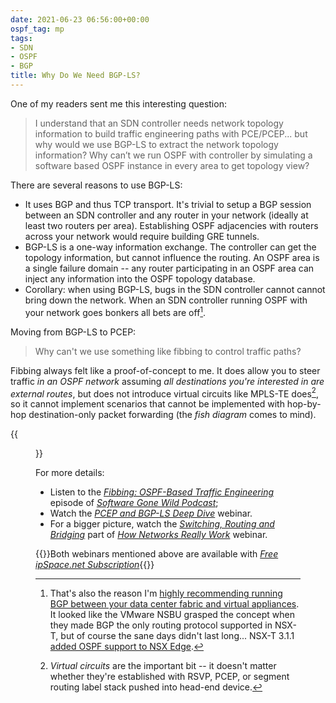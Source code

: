 ```yaml
---
date: 2021-06-23 06:56:00+00:00
ospf_tag: mp
tags:
- SDN
- OSPF
- BGP
title: Why Do We Need BGP-LS?
---
```

One of my readers sent me this interesting question:

> I understand that an SDN controller needs network topology information to build traffic engineering paths with PCE/PCEP... but why would we use BGP-LS to extract the network topology information? Why can’t we run OSPF with controller by simulating a software based OSPF instance in every area to get topology view?

There are several reasons to use BGP-LS:
<!--more-->
* It uses BGP and thus TCP transport. It's trivial to setup a BGP session between an SDN controller and any router in your network (ideally at least two routers per area). Establishing OSPF adjacencies with routers across your network would require building GRE tunnels.
* BGP-LS is a one-way information exchange. The controller can get the topology information, but cannot influence the routing. An OSPF area is a single failure domain -- any router participating in an OSPF area can inject any information into the OSPF topology database.
* Corollary: when using BGP-LS, bugs in the SDN controller cannot cannot bring down the network. When an SDN controller running OSPF with your network goes bonkers all bets are off[^1].

Moving from BGP-LS to PCEP:

> Why can't we use something like fibbing to control traffic paths?

Fibbing always felt like a proof-of-concept to me. It does allow you to steer traffic *in an OSPF network* assuming *all destinations you're interested in are external routes*, but does not introduce virtual circuits like MPLS-TE does[^2], so it cannot implement scenarios that cannot be implemented with hop-by-hop destination-only packet forwarding (the *fish diagram* comes to mind).

{{<figure src="/2021/06/TE-Fish.png" caption="Desired traffic flow: X-A-B-E-Z and Y-A-C-D-E-Z cannot be implemented with fibbing">}}

For more details:

* Listen to the _[Fibbing: OSPF-Based Traffic Engineering](https://blog.ipspace.net/2015/11/fibbing-ospf-based-traffic-engineering.html)_ episode of _[Software Gone Wild Podcast](https://www.ipspace.net/Podcast/Software_Gone_Wild/)_;
* Watch the _[PCEP and BGP-LS Deep Dive](https://www.ipspace.net/PCEP_and_BGP-LS_Deep_Dive)_ webinar.
* For a bigger picture, watch the 
_[Switching, Routing and Bridging](https://my.ipspace.net/bin/list?id=Net101#SWITCH)_ part of _[How Networks Really Work](https://www.ipspace.net/How_Networks_Really_Work)_ webinar.

{{<note free>}}Both webinars mentioned above are available with _[Free ipSpace.net Subscription](https://www.ipspace.net/Subscription/Free)_{{</note>}}

[^1]: That's also the reason I'm [highly recommending running BGP between your data center fabric and virtual appliances](https://blog.ipspace.net/2013/08/virtual-appliance-routing-network.html). It looked like the VMware NSBU grasped the concept when they made BGP the only routing protocol supported in NSX-T, but of course the sane days didn't last long... NSX-T 3.1.1 [added OSPF support to NSX Edge](https://docs.vmware.com/en/VMware-NSX-T-Data-Center/3.1/rn/VMware-NSX-T-Data-Center-311-Release-Notes.html).

[^2]: *Virtual circuits* are the important bit -- it doesn't matter whether they're established with RSVP, PCEP, or segment routing label stack pushed into head-end device.
